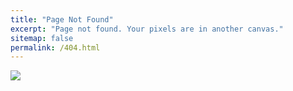 ```yaml
---
title: "Page Not Found"
excerpt: "Page not found. Your pixels are in another canvas."
sitemap: false
permalink: /404.html
---
```


![](https://zerogravitymarketing.com/wp-content/uploads/2022/08/ZGM-Blog-2022-%E2%80%93-1500-x-785-ALL-GRAPHICS-955x500.jpg)
